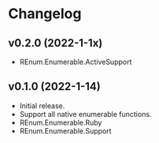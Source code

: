 <!-- @format -->

# Changelog

## v0.2.0 (2022-1-1x)

- REnum.Enumerable.ActiveSupport

## v0.1.0 (2022-1-14)

- Initial release.
- Support all native enumerable functions.
- REnum.Enumerable.Ruby
- REnum.Enumerable.Support
